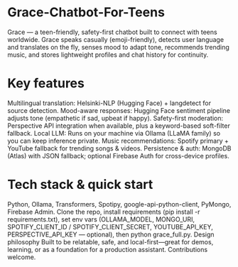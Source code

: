 # Grace-Chatbot-For-Teens
Grace — a teen-friendly, safety-first chatbot built to connect with teens worldwide. Grace speaks casually (emoji-friendly), detects user language and translates on the fly, senses mood to adapt tone, recommends trending music, and stores lightweight profiles and chat history for continuity.

# Key features
Multilingual translation: Helsinki-NLP (Hugging Face) + langdetect for source detection.
Mood-aware responses: Hugging Face sentiment pipeline adjusts tone (empathetic if sad, upbeat if happy).
Safety-first moderation: Perspective API integration when available, plus a keyword-based soft-filter fallback.
Local LLM: Runs on your machine via Ollama (LLaMA family) so you can keep inference private.
Music recommendations: Spotify primary + YouTube fallback for trending songs & videos.
Persistence & auth: MongoDB (Atlas) with JSON fallback; optional Firebase Auth for cross-device profiles.

# Tech stack & quick start
Python, Ollama, Transformers, Spotipy, google-api-python-client, PyMongo, Firebase Admin. Clone the repo, install requirements (pip install -r requirements.txt), set env vars (OLLAMA_MODEL, MONGO_URI, SPOTIFY_CLIENT_ID / SPOTIFY_CLIENT_SECRET, YOUTUBE_API_KEY, PERSPECTIVE_API_KEY — optional), then python grace_full.py.
Design philosophy
Built to be relatable, safe, and local-first—great for demos, learning, or as a foundation for a production assistant.
Contributions welcome.
